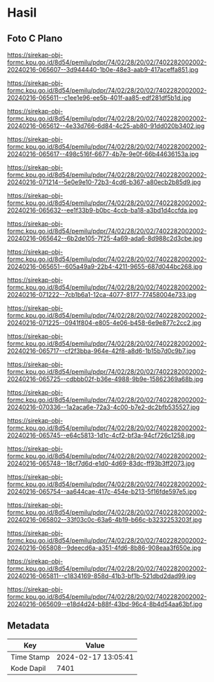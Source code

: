 # Hasil

## Foto C Plano

https://sirekap-obj-formc.kpu.go.id/8d54/pemilu/pdpr/74/02/28/20/02/7402282002002-20240216-065607--3d944440-1b0e-48e3-aab9-417aceffa851.jpg

https://sirekap-obj-formc.kpu.go.id/8d54/pemilu/pdpr/74/02/28/20/02/7402282002002-20240216-065611--c1ee1e96-ee5b-401f-aa85-edf281df5b1d.jpg

https://sirekap-obj-formc.kpu.go.id/8d54/pemilu/pdpr/74/02/28/20/02/7402282002002-20240216-065612--4e33d766-6d84-4c25-ab80-91dd020b3402.jpg

https://sirekap-obj-formc.kpu.go.id/8d54/pemilu/pdpr/74/02/28/20/02/7402282002002-20240216-065617--498c516f-6677-4b7e-9e0f-66b44636153a.jpg

https://sirekap-obj-formc.kpu.go.id/8d54/pemilu/pdpr/74/02/28/20/02/7402282002002-20240216-071214--5e0e9e10-72b3-4cd6-b367-a80ecb2b85d9.jpg

https://sirekap-obj-formc.kpu.go.id/8d54/pemilu/pdpr/74/02/28/20/02/7402282002002-20240216-065632--ee1f33b9-b0bc-4ccb-ba18-a3bd1d4ccfda.jpg

https://sirekap-obj-formc.kpu.go.id/8d54/pemilu/pdpr/74/02/28/20/02/7402282002002-20240216-065642--6b2de105-7f25-4a69-ada6-8d988c2d3cbe.jpg

https://sirekap-obj-formc.kpu.go.id/8d54/pemilu/pdpr/74/02/28/20/02/7402282002002-20240216-065651--605a49a9-22b4-4211-9655-687d044bc268.jpg

https://sirekap-obj-formc.kpu.go.id/8d54/pemilu/pdpr/74/02/28/20/02/7402282002002-20240216-071222--7cb1b6a1-12ca-4077-8177-77458004e733.jpg

https://sirekap-obj-formc.kpu.go.id/8d54/pemilu/pdpr/74/02/28/20/02/7402282002002-20240216-071225--0941f804-e805-4e06-b458-6e9e877c2cc2.jpg

https://sirekap-obj-formc.kpu.go.id/8d54/pemilu/pdpr/74/02/28/20/02/7402282002002-20240216-065717--cf2f3bba-964e-42f8-a8d6-1b15b7d0c9b7.jpg

https://sirekap-obj-formc.kpu.go.id/8d54/pemilu/pdpr/74/02/28/20/02/7402282002002-20240216-065725--cdbbb02f-b36e-4988-9b9e-15862369a68b.jpg

https://sirekap-obj-formc.kpu.go.id/8d54/pemilu/pdpr/74/02/28/20/02/7402282002002-20240216-070336--1a2aca6e-72a3-4c00-b7e2-dc2bfb535527.jpg

https://sirekap-obj-formc.kpu.go.id/8d54/pemilu/pdpr/74/02/28/20/02/7402282002002-20240216-065745--e64c5813-1d1c-4cf2-bf3a-94cf726c1258.jpg

https://sirekap-obj-formc.kpu.go.id/8d54/pemilu/pdpr/74/02/28/20/02/7402282002002-20240216-065748--18cf7d6d-e1d0-4d69-83dc-ff93b3ff2073.jpg

https://sirekap-obj-formc.kpu.go.id/8d54/pemilu/pdpr/74/02/28/20/02/7402282002002-20240216-065754--aa644cae-417c-454e-b213-5f16fde597e5.jpg

https://sirekap-obj-formc.kpu.go.id/8d54/pemilu/pdpr/74/02/28/20/02/7402282002002-20240216-065802--33f03c0c-63a6-4b19-b66c-b3232253203f.jpg

https://sirekap-obj-formc.kpu.go.id/8d54/pemilu/pdpr/74/02/28/20/02/7402282002002-20240216-065808--9deecd6a-a351-4fd6-8b86-908eaa3f650e.jpg

https://sirekap-obj-formc.kpu.go.id/8d54/pemilu/pdpr/74/02/28/20/02/7402282002002-20240216-065811--c1834169-858d-41b3-bf1b-521dbd2dad99.jpg

https://sirekap-obj-formc.kpu.go.id/8d54/pemilu/pdpr/74/02/28/20/02/7402282002002-20240216-065609--e18d4d24-b88f-43bd-96c4-8b4d54aa63bf.jpg


## Metadata

| Key        | Value               |
| ---------- | ------------------- |
| Time Stamp | 2024-02-17 13:05:41 |
| Kode Dapil | 7401                |



